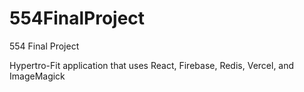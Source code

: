 # 554FinalProject

554 Final Project

Hypertro-Fit application that uses React, Firebase, Redis, Vercel, and ImageMagick
